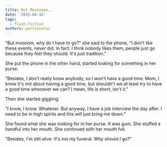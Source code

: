 ```yaml
---
title: But Moooooom...
date: '2015-04-18'
tags:
  - flash-fiction
authors: pensjonatus
---
```


"But moooom, why do I have to go?" she said to the phone, "I don't like these
events, never did. In fact, I think nobody likes them, people just go because
they feel they should. It's just tradition."

<!-- truncate -->

She put the phone in the other hand, started looking for something in her purse.

"Besides, I don't really know anybody, so I won't have a good time. Mom, I know
it's not about having a good time, but shouldn't we at least try to have a good
time whenever we can? I mean, life is short, isn't it."

Then she started giggling.

"I know, I know. Whatever. But anyway, I have a job interview the day after. I
need to be in high spirits and this will just bring me down."

She found what she was looking for in her purse. It was gum. She stuffed a
handful into her mouth. She continued with her mouth full.

"Besides, I'm still alive. It's not *my* funeral. Why should _I_ go?"
